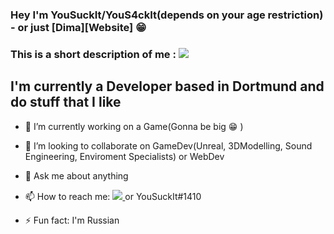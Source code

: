 ### Hey I'm YouSuckIt/YouS4ckIt(depends on your age restriction)  - or just [Dima][Website] 😁
### This is a short description of me : <img  src="https://media.giphy.com/media/6xcqPF9MTwChq/giphy.gif">

## I'm currently a Developer based in Dortmund and do stuff that I like

- 🔭 I’m currently working on a Game(Gonna be big 😁 )
- 👯 I’m looking to collaborate on GameDev(Unreal, 3DModelling, Sound Engineering, Enviroment Specialists) or WebDev
- 💬 Ask me about anything
- 📫 How to reach me: <a href="https://discordapp.com/users/299643230553636876"><img src="https://img.shields.io/badge/discord-%237289DA.svg?&style=for-the-badge&logo=discord&logoColor=white"> </a> or YouSuckIt#1410

- ⚡ Fun fact: I'm Russian 

[website offline till game is done]: https://yousuckit.de

